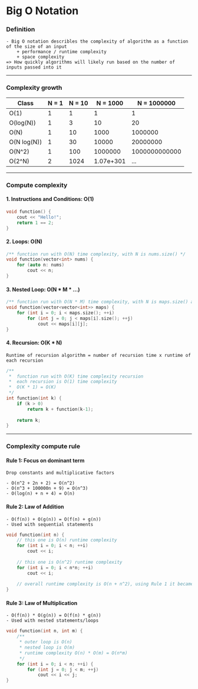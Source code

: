 # Big O Notation

### Definition
```
- Big O notation describles the complexity of algorithm as a function of the size of an input
    + performance / runtime complexity
    + space complexity
=> How quickly algorithms will likely run based on the number of inputs passed into it 
```

<hr>

### Complexity growth

| Class       | N = 1 | N = 10 | N = 1000  | N = 1000000   |
|-------------|-------|--------|-----------|---------------|
| O(1)        | 1     | 1      | 1         | 1             |
| O(log(N))   | 1     | 3      | 10        | 20            |
| O(N)        | 1     | 10     | 1000      | 1000000       |
| O(N log(N)) | 1     | 30     | 10000     | 20000000      |
| O(N^2)      | 1     | 100    | 1000000   | 1000000000000 |
| O(2^N)      | 2     | 1024   | 1.07e+301 | ...           |

<hr>

### Compute complexity

#### 1. Instructions and Conditions: O(1)
```c++
void function() {
    cout << "Hello!";
    return 1 == 2;
}
```

#### 2. Loops: O(N)
```c++
/** function run with O(N) time complexity, with N is nums.size() */
void function(vector<int> nums) {
    for (auto n: nums) 
        cout << n;
}
```

#### 3. Nested Loop: O(N * M * ...)
```c++
/** function run with O(N * M) time complexity, with N is maps.size() and M is maps[i].size() */
void function(vector<vector<int>> maps) {
    for (int i = 0; i < maps.size(); ++i) 
        for (int j = 0; j < maps[i].size(); ++j) 
            cout << maps[i][j];
}
```

#### 4. Recursion: O(K * N)

```
Runtime of recursion algorithm = number of recursion time x runtime of each recursion
```

```c++
/** 
 *  function run with O(K) time complexity recursion
 *  each recursion is O(1) time complexity
 *  O(K * 1) = O(K)
 */
int function(int k) {
    if (k > 0) 
        return k + function(k-1);
    
    return k;
}
```

<hr>

### Complexity compute rule

#### Rule 1: Focus on dominant term

```
Drop constants and multiplicative factors
```
```
- O(n^2 + 2n + 2) = O(n^2)
- O(n^3 + 100000n + 9) = O(n^3)
- O(log(n) + n + 4) = O(n)
```

#### Rule 2: Law of Addition

```
- O(f(n)) + O(g(n)) = O(f(n) + g(n))
- Used with sequential statements
```

```c++
void function(int n) {
    // this one is O(n) runtime complexity
    for (int i = 0; i < n; ++i)
        cout << i;
    
    // this one is O(n^2) runtime complexity
    for (int i = 0; i < n*n; ++i)
        cout << i;
    
    // overall runtime complexity is O(n + n^2), using Rule 1 it became O(n^2)
}
```

#### Rule 3: Law of Multiplication

```
- O(f(n)) * O(g(n)) = O(f(n) * g(n))
- Used with nested statements/loops
```

```c++
void function(int n, int m) {
    /** 
     * outer loop is O(n)
     * nested loop is O(m)
     * runtime complexity O(n) * O(m) = O(n*m)
     */
    for (int i = 0; i < n; ++i) {
        for (int j = 0; j < m; ++j) 
            cout << i << j;
}
```